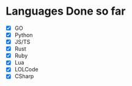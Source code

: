 # Languages Done so far

- [x] GO
- [x] Python
- [x] JS/TS
- [x] Rust
- [x] Ruby
- [x] Lua
- [x] LOLCode
- [x] CSharp
